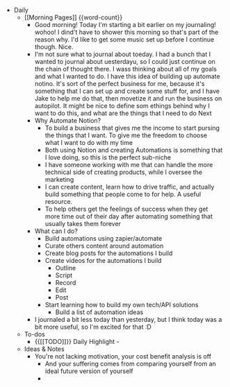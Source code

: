 - Daily
    - [[Morning Pages]] {{word-count}}
        - Good morning! Today I'm starting a bit earlier on my journaling! wohoo! I dind't have to shower this morning so that's part of the reason why. I'd like to get some music set up before I continue though. Nice. 
        - I'm not sure what to journal about toeday. I had a bunch that I wanted to journal about uesterdayu, so I could just continue on the chain of thought there. I wass thinking about all of my goals and what I wanted to do. I have this idea of building up automate notino. It's sort of the perfect business for me, because it's something that I can set up and create some stuff for, and I have Jake to help me do that, then movetize it and run the business on autopilot. It might be nice to define som ethings behind why I want to do this, and what are the things that I need to do Next
        - Why Automate Notion?
            - To build a business that gives me the income to start pursing the things that I want. To give me the freedom to choose what I want to do with my time
            - Both using Notion and creating Automations is something that I love doing, so this is the perfect sub-niche
            - I have someone working with me that can handle the more technical side of creating products, while I oversee the marketing
            - I can create content, learn how to drive traffic, and actually build something that people come to for help. A useful resource.
            - To help others get the feelings of success when they get more time out of their day after automating something that usually takes them forever
        - What can I do?
            - Build automations using zapier/automate
            - Curate others content around automation
            - Create blog posts for the automations I build
            - Create videos for the automations I build
                - Outline
                - Script
                - Record
                - Edit
                - Post
            - Start learning how to build my own tech/API solutions
                - Build a list of automation ideas
        - I journaled a bit less today than yesterday, but I think today was a bit more useful, so I'm excited for that :D 
    - To-dos
        - {{[[TODO]]}} Daily Highlight - 
    - Ideas & Notes
        - You're not lacking motivation, your cost benefit analysis is off
            - And your suffering comes from comparing yourself from an ideal future version of yourself
            - 
